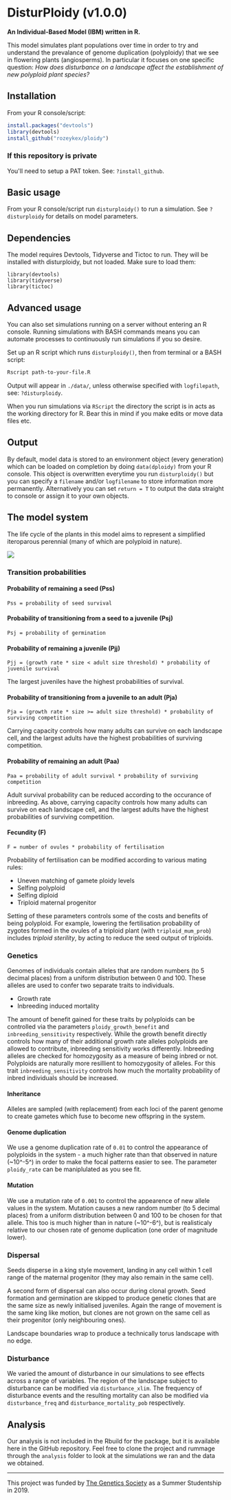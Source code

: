 # DisturPloidy (v1.0.0)

**An Individual-Based Model (IBM) written in R.**

This model simulates plant populations over time in order to try and understand the prevalance of genome duplication (polyploidy) that we see in flowering plants (angiosperms). In particular it focuses on one specific question: *How does disturbance on a landscape affect the establishment of new polyploid plant species?*

## Installation

From your R console/script:

```R
install.packages("devtools")
library(devtools)
install_github("rozeykex/ploidy")
```

### If this repository is private

You'll need to setup a PAT token. See: `?install_github`.

## Basic usage

From your R console/script run `disturploidy()` to run a simulation. See `?disturploidy` for details on model parameters.

## Dependencies

The model requires Devtools, Tidyverse and Tictoc to run. They will be installed with disturploidy, but not loaded. Make sure to load them:

```
library(devtools)
library(tidyverse)
library(tictoc)
```

## Advanced usage

You can also set simulations running on a server without entering an R console. Running simulations with BASH commands means you can automate processes to continuously run simulations if you so desire.

Set up an R script which runs `disturploidy()`, then from terminal or a BASH script:

```BASH
Rscript path-to-your-file.R
```

Output will appear in `./data/`, unless otherwise specified with `logfilepath`, see: `?disturploidy`.

When you run simulations via `RScript` the directory the script is in acts as the working directory for R. Bear this in mind if you make edits or move data files etc.

## Output

By default, model data is stored to an environment object (every generation) which can be loaded on completion by doing `data(dploidy)` from your R console. This object is overwritten everytime you run `disturploidy()` but you can specify a `filename` and/or `logfilename` to store information more permanently. Alternatively you can set `return = T` to output the data straight to console or assign it to your own objects.

## The model system

The life cycle of the plants in this model aims to represent a simplified iteroparous perennial (many of which are polyploid in nature).

![](documents/notes/life-cycle-graph.png)

### Transition probabilities

#### Probability of remaining a seed (Pss)

`Pss = probability of seed survival`

#### Probability of transitioning from a seed to a juvenile (Psj)

`Psj = probability of germination`

#### Probability of remaining a juvenile (Pjj)

`Pjj = (growth rate * size < adult size threshold) * probability of juvenile survival`

The largest juveniles have the highest probabilities of survival.

#### Probability of transitioning from a juvenile to an adult (Pja)

`Pja = (growth rate * size >= adult size threshold) * probability of surviving competition`

Carrying capacity controls how many adults can survive on each landscape cell, and the largest adults have the highest probabilities of surviving competition.

#### Probability of remaining an adult (Paa)

`Paa = probability of adult survival * probability of surviving competition`

Adult survival probability can be reduced according to the occurance of inbreeding. As above, carrying capacity controls how many adults can survive on each landscape cell, and the largest adults have the highest probabilities of surviving competition.

#### Fecundity (F)

`F = number of ovules * probability of fertilisation`

Probability of fertilisation can be modified according to various mating rules:

- Uneven matching of gamete ploidy levels
- Selfing polyploid
- Selfing diploid
- Triploid maternal progenitor

Setting of these parameters controls some of the costs and benefits of being polyploid. For example, lowering the fertilisation probability of zygotes formed in the ovules of a triploid plant (with `triploid_mum_prob`) includes *triploid sterility*, by acting to reduce the seed output of triploids.

### Genetics

Genomes of individuals contain alleles that are random numbers (to 5 decimal places) from a uniform distribution between 0 and 100. These alleles are used to confer two separate traits to individuals.

- Growth rate
- Inbreeding induced mortality

The amount of benefit gained for these traits by polyploids can be controlled via the parameters `ploidy_growth_benefit` and `inbreeding_sensitivity` respectively. While the growth benefit directly controls how many of their additional growth rate alleles polyploids are allowed to contribute, inbreeding sensitivity works differently. Inbreeding alleles are checked for homozygosity as a measure of being inbred or not. Polyploids are naturally more resillient to homozygosity of alleles. For this trait `inbreeding_sensitivity` controls how much the mortality probability of inbred individuals should be increased.

#### Inheritance

Alleles are sampled (with replacement) from each loci of the parent genome to create gametes which fuse to become new offspring in the system. 

#### Genome duplication

We use a genome duplication rate of `0.01` to control the appearance of polyploids in the system - a much higher rate than that observed in nature (~10^-5^) in order to make the focal patterns easier to see. The parameter `ploidy_rate` can be maniplulated as you see fit.

#### Mutation

We use a mutation rate of `0.001` to control the appearence of new allele values in the system. Mutation causes a new random number (to 5 decimal places) from a uniform distribution between 0 and 100 to be chosen for that allele. This too is much higher than in nature (~10^-6^), but is realisticaly relative to our chosen rate of genome duplication (one order of magnitude lower).

### Dispersal

Seeds disperse in a king style movement, landing in any cell within 1 cell range of the maternal progenitor (they may also remain in the same cell). 

A second form of dispersal can also occur during clonal growth. Seed formation and germination are skipped to produce genetic clones that are the same size as newly initialised juveniles. Again the range of movement is the same king like motion, but clones are not grown on the same cell as their progenitor (only neighbouring ones).

Landscape boundaries wrap to produce a technically torus landscape with no edge.

### Disturbance

We varied the amount of disturbance in our simulations to see effects across a range of variables. The region of the landscape subject to disturbance can be modified via `disturbance_xlim`. The frequency of disturbance events and the resulting mortality can also be modified via `disturbance_freq` and `disturbance_mortality_pob` respectively. 

## Analysis

Our analysis is not included in the Rbuild for the package, but it is available here in the GitHub repository. Feel free to clone the project and rummage through the `analysis` folder to look at the simulations we ran and the data we obtained.

---

This project was funded by [The Genetics Society](http://www.genetics.org.uk/) as a Summer Studentship in 2019.
